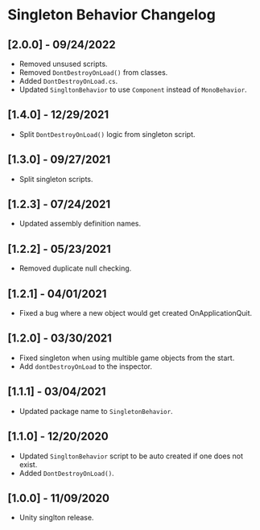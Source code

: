 # Singleton Behavior Changelog

## [2.0.0] - 09/24/2022
- Removed unsused scripts.
- Removed `DontDestroyOnLoad()` from classes.
- Added `DontDestroyOnLoad.cs`.
- Updated `SingltonBehavior` to use `Component` instead of `MonoBehavior`.

## [1.4.0] - 12/29/2021
- Split `DontDestroyOnLoad()` logic from singleton script.

## [1.3.0] - 09/27/2021
- Split singleton scripts.

## [1.2.3] - 07/24/2021
- Updated assembly definition names.

## [1.2.2] - 05/23/2021
- Removed duplicate null checking.

## [1.2.1] - 04/01/2021
- Fixed a bug where a new object would get created OnApplicationQuit.

## [1.2.0] - 03/30/2021
- Fixed singleton when using multible game objects from the start.
- Add `dontDestroyOnLoad` to the inspector.

## [1.1.1] - 03/04/2021
- Updated package name to `SingletonBehavior`.

## [1.1.0] - 12/20/2020
- Updated `SingltonBehavior` script to be auto created if one does not exist.
- Added `DontDestroyOnLoad()`.

## [1.0.0] - 11/09/2020
- Unity singlton release.
